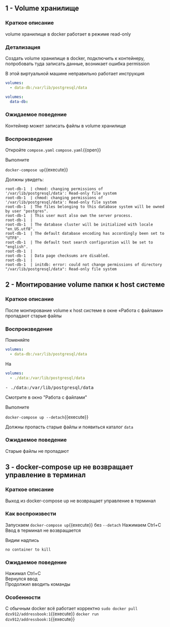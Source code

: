 ## 1 - Volume хранилище

### Краткое описание

volume хранилище в docker работает в режиме read-only

### Детализация

Создать volume хранилище в docker, подключить к контейнеру, попробовать туда записать данные, возникает ошибка
permission

В этой виртуальной машине неправильно работает инструкция

```yaml
volumes:
  - data-db:/var/lib/postgresql/data
```

```yaml
volumes:
  data-db:
```

### Ожидаемое поведение

Контейнер может записать файлы в volume хранилище

### Воспроизведение

Откройте `compose.yaml`
`compose.yaml`{{open}}

Выполните

`docker-compose up`{{execute}}

Должны увидеть:

```text
root-db-1  | chmod: changing permissions of '/var/lib/postgresql/data': Read-only file system
root-db-1  | chmod: changing permissions of '/var/lib/postgresql/data': Read-only file system
root-db-1  | The files belonging to this database system will be owned by user "postgres".
root-db-1  | This user must also own the server process.
root-db-1  | 
root-db-1  | The database cluster will be initialized with locale "en_US.utf8".
root-db-1  | The default database encoding has accordingly been set to "UTF8".
root-db-1  | The default text search configuration will be set to "english".
root-db-1  | 
root-db-1  | Data page checksums are disabled.
root-db-1  | 
root-db-1  | initdb: error: could not change permissions of directory "/var/lib/postgresql/data": Read-only file system
```

## 2 - Монтирование volume папки к host системе

### Краткое описание

После монтирование volume к host системе в окне «Работа с файлами» пропадают старые файлы

### Воспроизведение

Поменяйте

```yaml
volumes:
  - data-db:/var/lib/postgresql/data
```

На

```yaml
volumes:
  - ./data:/var/lib/postgresql/data
```

<pre class="file" data-filename="./compose.yaml" data-target="insert" data-marker="- data-db:/var/lib/postgresql/data">
- ./data:/var/lib/postgresql/data
</pre>

Смотрите в окно "Работа с файлами"

Выполните

`docker-compose up --detach`{{execute}}

Должны пропасть старые файлы и появиться каталог `data`

### Ожидаемое поведение

Старые файлы не пропадают

## 3 - docker-compose up не возвращает управление в терминал

### Краткое описание

Выход из docker-compose up не возвращает управление в терминал

### Как воспроизвести

Запускаем `docker-compose up`{{execute}} без `--detach`
Нажимаем Ctrl+C \
Ввод в терминал не возвращается

Видим надпись

```text
no container to kill
```

### Ожидаемое поведение

Нажимал Ctrl+C \
Вернулся ввод \
Продолжил вводить команды

### Особенности

С обычным docker всё работает корректно
`sudo docker pull dzx912/addressbook:1`{{execute}}
`docker run dzx912/addressbook:1`{{execute}}